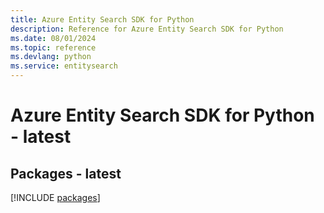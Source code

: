 ```yaml
---
title: Azure Entity Search SDK for Python
description: Reference for Azure Entity Search SDK for Python
ms.date: 08/01/2024
ms.topic: reference
ms.devlang: python
ms.service: entitysearch
---
```

# Azure Entity Search SDK for Python - latest
## Packages - latest
[!INCLUDE [packages](entity-search-index.md)]